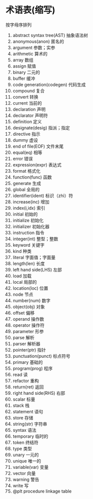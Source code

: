 # 术语表(缩写)
按字母序排列

1. abstract syntax tree(AST) 抽象语法树
1. anonymous(anon) 匿名的
1. argument 参数；实参
1. arithmetic 算术的
1. array 数组
1. assign 赋值
1. binary 二元的
1. buffer 缓冲
1. code generation(codegen) 代码生成
1. compound 复合
1. convert 转换
1. current 当前的
1. declaration 声明
1. declarator 声明符
1. definition 定义
1. designate(desig) 指派；指定
1. directive 指示
1. dummy 虚设
1. end of file(EOF) 文件末尾
1. equal(eq) 相等
1. error 错误
1. expression(expr) 表达式
1. format 格式化
1. function(func) 函数
1. generate 生成
1. global 全局的
1. identifier(ident) 标识（zhì）符
1. increase(inc) 增加
1. index(i,idx) 索引
1. initial 初始的
1. initialize 初始化
1. initializer 初始化器
1. instruction 指令
1. integer(int) 整型；整数
1. keyword 关键字
1. kind 种类
1. literal 字面值；字面量
1. length(len) 长度
1. left hand side(LHS) 左部
1. load 加载
1. local 局部的
1. location(loc) 位置
1. node 节点
1. number(num) 数字
1. object(obj) 对象
1. offset 偏移
1. operand 操作数
1. operator 操作符
1. parameter 形参
1. parse 解析
1. parser 解析器
1. pointer(ptr) 指针
1. punctuation(punct) 标点符号
1. primary 基础的
1. program(prog) 程序
1. read 读
1. refactor 重构
1. return(ret) 返回
1. right hand side(RHS) 右部
1. scalar 标量
1. stack 栈
1. statement 语句
1. store 存储
1. string(str) 字符串
1. syntax 语法
1. temporary 临时的
1. token 终结符
1. type 类型
1. unary 一元的
1. unique 唯一的
1. variable(var) 变量
1. vector 向量
1. warning 警告
1. write 写
1. @plt procedure linkage table
